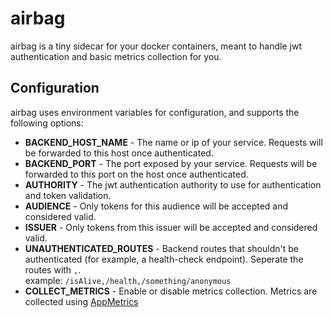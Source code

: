 # airbag
airbag is a tiny sidecar for your docker containers, meant to handle jwt authentication and basic metrics collection for you.

## Configuration
airbag uses environment variables for configuration, and supports the following options:
* **BACKEND_HOST_NAME** - The name or ip of your service. Requests will be forwarded to this host once authenticated.
* **BACKEND_PORT** - The port exposed by your service. Requests will be forwarded to this port on the host once authenticated.
* **AUTHORITY** - The jwt authentication authority to use for authentication and token validation.
* **AUDIENCE** - Only tokens for this audience will be accepted and considered valid.
* **ISSUER** - Only tokens from this issuer will be accepted and considered valid.
* **UNAUTHENTICATED_ROUTES** - Backend routes that shouldn't be authenticated (for example, a health-check endpoint). Seperate the routes with `,`.  
example: `/isAlive,/health,/something/anonymous`
* **COLLECT_METRICS** - Enable or disable metrics collection. Metrics are collected using [AppMetrics](https://github.com/AppMetrics/AppMetrics)

